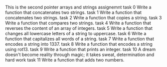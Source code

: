 This is the second pointer arrays and strings assignemnt
task 0 Write a function that concatenates two strings.
task 1 Write a function that concatenates two strings.
task 2 Write a function that copies a string.
task 3 Write a function that compares two strings.
task 4 Write a function that reverses the content of an array of integers.
task 5 Write a function that changes all lowercase letters of a string to uppercase.
task 6 Write a function that capitalizes all words of a string.
task 7 Write a function that encodes a string into 1337.
task 8 Write a function that encodes a string using rot13.
task 9 Write a function that prints an integer.
task 10 A dream doesn't become reality through magic; it takes sweat, determination and hard work
task 11 Write a function that adds two numbers.
